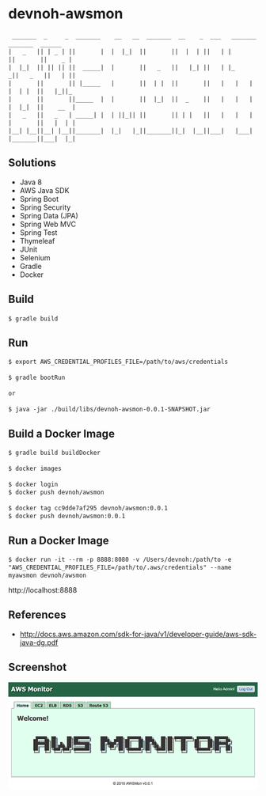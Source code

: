 # devnoh-awsmon

```
 _______  _     _  _______    __   __  _______  __    _  ___   _______  _______  ______
|   _   || | _ | ||       |  |  |_|  ||       ||  |  | ||   | |       ||       ||    _ |
|  |_|  || || || ||  _____|  |       ||   _   ||   |_| ||   | |_     _||   _   ||   | ||
|       ||       || |_____   |       ||  | |  ||       ||   |   |   |  |  | |  ||   |_||_
|       ||       ||_____  |  |       ||  |_|  ||  _    ||   |   |   |  |  |_|  ||    __  |
|   _   ||   _   | _____| |  | ||_|| ||       || | |   ||   |   |   |  |       ||   |  | |
|__| |__||__| |__||_______|  |_|   |_||_______||_|  |__||___|   |___|  |_______||___|  |_|

```

## Solutions

* Java 8
* AWS Java SDK
* Spring Boot
* Spring Security
* Spring Data (JPA)
* Spring Web MVC
* Spring Test
* Thymeleaf
* JUnit
* Selenium
* Gradle
* Docker

## Build
```
$ gradle build
```

## Run
```
$ export AWS_CREDENTIAL_PROFILES_FILE=/path/to/aws/credentials

$ gradle bootRun

or

$ java -jar ./build/libs/devnoh-awsmon-0.0.1-SNAPSHOT.jar
```

## Build a Docker Image
```
$ gradle build buildDocker

$ docker images

$ docker login
$ docker push devnoh/awsmon

$ docker tag cc9dde7af295 devnoh/awsmon:0.0.1
$ docker push devnoh/awsmon:0.0.1
```

## Run a Docker Image

```
$ docker run -it --rm -p 8888:8080 -v /Users/devnoh:/path/to -e "AWS_CREDENTIAL_PROFILES_FILE=/path/to/.aws/credentials" --name myawsmon devnoh/awsmon
```

http://localhost:8888

## References

* http://docs.aws.amazon.com/sdk-for-java/v1/developer-guide/aws-sdk-java-dg.pdf

## Screenshot

![AWSMon](screenshot1.png)